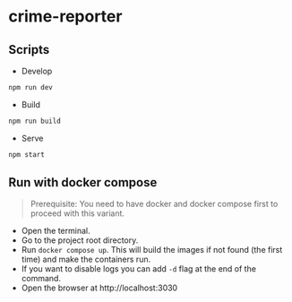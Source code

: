 # crime-reporter

## Scripts

- Develop

```sh
npm run dev
```

- Build

```sh
npm run build
```

- Serve

```sh
npm start
```

## Run with docker compose

> Prerequisite: You need to have docker and docker compose first to proceed with this variant.

- Open the terminal.
- Go to the project root directory.
- Run `docker compose up`. This will build the images if not found (the first time) and make the containers run.
- If you want to disable logs you can add `-d` flag at the end of the command.
- Open the browser at http://localhost:3030